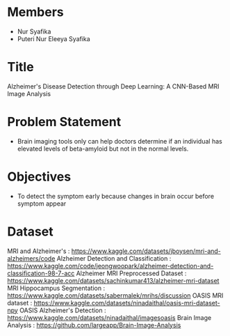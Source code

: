 # Members
- Nur Syafika
- Puteri Nur Eleeya Syafika

# Title
Alzheimer's Disease Detection through Deep Learning: A CNN-Based MRI Image Analysis

# Problem Statement
- Brain imaging tools only can help doctors determine if an individual has elevated levels of beta-amyloid but not in the normal levels.

# Objectives
- To detect the symptom early because changes in brain occur before symptom appear

# Dataset
MRI and Alzheimer's : https://www.kaggle.com/datasets/jboysen/mri-and-alzheimers/code
Alzheimer Detection and Classification : https://www.kaggle.com/code/jeongwoopark/alzheimer-detection-and-classification-98-7-acc
Alzheimer MRI Preprocessed Dataset : https://www.kaggle.com/datasets/sachinkumar413/alzheimer-mri-dataset
MRI Hippocampus Segmentation : https://www.kaggle.com/datasets/sabermalek/mrihs/discussion
OASIS MRI dataset : https://www.kaggle.com/datasets/ninadaithal/oasis-mri-dataset-npy
OASIS Alzheimer's Detection : https://www.kaggle.com/datasets/ninadaithal/imagesoasis
Brain Image Analysis : https://github.com/largeapp/Brain-Image-Analysis



